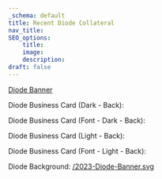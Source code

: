 ```yaml
---
_schema: default
title: Recent Diode Collateral
nav_title:
SEO_options:
    title:
    image:
    description:
draft: false
---
```

[Diode Banner](/uploads/2023-diode-banner.svg)

Diode Business Card (Dark - Back):

Diode Business Card (Font - Dark - Back):

Diode Business Card (Light - Back):

Diode Business Card (Font - Light - Back):

Diode Background: [/2023-Diode-Banner.svg](/2023-Diode-Banner.svg)

&nbsp;

&nbsp;